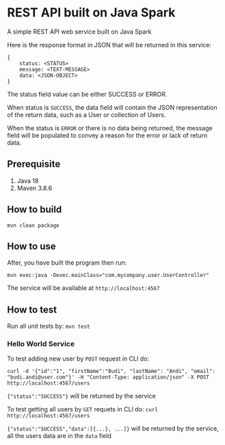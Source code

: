 # REST API built on Java Spark
A simple REST API web service built on Java Spark

Here is the response format in JSON that will be returned in this service:
```
{
    status: <STATUS>
    message: <TEXT-MESSAGE>
    data: <JSON-OBJECT>
}
```
The status field value can be either SUCCESS or ERROR. 

When status is `SUCCESS`, the data field will contain the JSON representation of the return data, such as a User or collection of Users.

When the status is `ERROR` or there is no data being returned, the message field will be populated to convey a reason for the error or lack of return data.

## Prerequisite
1. Java 18
2. Maven 3.8.6

## How to build
`mvn clean package`

## How to use
After, you have built the program then run:

`mvn exec:java -Dexec.mainClass="com.mycompany.user.UserController"`

The service will be available at `http://localhost:4567`

## How to test
Run all unit tests by: `mvn test`

### Hello World Service
To test adding new user by `POST` request in CLI do:
```
curl -d '{"id":"1", "firstName":"Budi", "lastName": "Andi", "email": "budi.andi@user.com"}' -H "Content-Type: application/json" -X POST http://localhost:4567/users
```

`{"status":"SUCCESS"}` will be returned by the service

To test getting all users by `GET` requets in CLI do:
`curl http://localhost:4567/users`

`{"status":"SUCCESS","data":[{...}, ...]}` will be returned by the service, all the users data are in the `data` field

